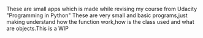 

These are small apps which is made while revising  my course from Udacity "Programming in Python"
These are very small and basic programs,just making understand how the function work,how
is the class used and what are objects.This is a WIP
